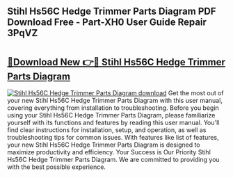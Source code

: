 ## Stihl Hs56C Hedge Trimmer Parts Diagram PDF Download Free - Part-XH0 User Guide Repair 3PqVZ

# <h2><a href="http://dfhbuz.blite.top/?on=Stihl+Hs56C+Hedge+Trimmer+Parts+Diagram">🔗Download New 👉🔴 Stihl Hs56C Hedge Trimmer Parts Diagram</a></h2>

[![Stihl Hs56C Hedge Trimmer Parts Diagram download](https://i.imgur.com/lujVjoI.png)](http://dfhbuz.blite.top/?on=Stihl+Hs56C+Hedge+Trimmer+Parts+Diagram)
Get the most out of your new Stihl Hs56C Hedge Trimmer Parts Diagram with this user manual, covering everything from installation to troubleshooting. Before you begin using your Stihl Hs56C Hedge Trimmer Parts Diagram, please familiarize yourself with its functions and features by reading this user manual. You'll find clear instructions for installation, setup, and operation, as well as troubleshooting tips for common issues. With features like list of features, your new Stihl Hs56C Hedge Trimmer Parts Diagram is designed to maximize productivity and efficiency. Your Success is Our Priority Stihl Hs56C Hedge Trimmer Parts Diagram. We are committed to providing you with the best possible experience.
